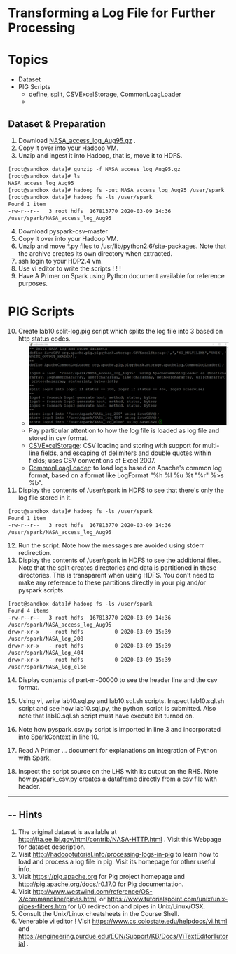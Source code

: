 # Transforming a Log File for Further Processing
# Topics
- Dataset 
- PIG Scripts
    - define, split, CSVExcelStorage, CommonLoagLoader
    - 

## Dataset & Preparation
1. Download [NASA_access_log_Aug95.gz](http://www.ftpstatus.com/file_properties.php?sname=ftp.cs.umass.edu&fid=66) .
2. Copy it over into your Hadoop VM.
3. Unzip and ingest it into Hadoop, that is, move it to HDFS.
```shell
[root@sandbox data]# gunzip -f NASA_access_log_Aug95.gz
[root@sandbox data]# ls
NASA_access_log_Aug95
[root@sandbox data]# hadoop fs -put NASA_access_log_Aug95 /user/spark
[root@sandbox data]# hadoop fs -ls /user/spark
Found 1 item
-rw-r--r--   3 root hdfs  167813770 2020-03-09 14:36 /user/spark/NASA_access_log_Aug95
```
4. Download pyspark-csv-master
5. Copy it over into your Hadoop VM.
6. Unzip and move *.py files to /usr/lib/python2.6/site-packages. Note that the archive creates its own directory when extracted.
7. ssh login to your HDP2.4 vm.
8. Use vi editor to write the scripts ! ! !
9. Have A Primer on Spark using Python document available for reference purposes. 
# PIG Scripts
10. Create lab10.split-log.pig script which splits the log file into 3 based on http status codes. 
    - ![log_split script](log_split.png)
    - Pay particular attention to how the log file is loaded as log file and stored in csv format.
    - [CSVExcelStorage](https://pig.apache.org/docs/latest/api/org/apache/pig/piggybank/storage/CSVExcelStorage.html): CSV loading and storing with support for multi-line fields, and escaping of delimiters and double quotes within fields; uses CSV conventions of Excel 2007. 
    - [CommonLoagLoader](https://pig.apache.org/docs/r0.17.0/api/org/apache/pig/piggybank/storage/apachelog/CommonLogLoader.html): to load logs based on Apache's common log format, based on a format like LogFormat "%h %l %u %t \"%r\" %>s %b".
11. Display the contents of /user/spark in HDFS to see that there's only the log file stored in it.
```shell
[root@sandbox data]# hadoop fs -ls /user/spark
Found 1 item
-rw-r--r--   3 root hdfs  167813770 2020-03-09 14:36 /user/spark/NASA_access_log_Aug95
```
12. Run the script. Note how the messages are avoided using stderr redirection.
13. Display the contents of /user/spark in HDFS to see the additional files. Note that the split creates directories and data is partitioned in these directories. This is transparent when using HDFS. You don't need to make any reference to these partitions directly in your pig and/or pyspark scripts.
```shell
[root@sandbox data]# hadoop fs -ls /user/spark
Found 4 items
-rw-r--r--   3 root hdfs  167813770 2020-03-09 14:36 /user/spark/NASA_access_log_Aug95
drwxr-xr-x   - root hdfs          0 2020-03-09 15:39 /user/spark/NASA_log_200
drwxr-xr-x   - root hdfs          0 2020-03-09 15:39 /user/spark/NASA_log_404
drwxr-xr-x   - root hdfs          0 2020-03-09 15:39 /user/spark/NASA_log_else
```
14. Display contents of part-m-00000 to see the header line and the csv format.

15. Using vi, write lab10.sql.py and lab10.sql.sh scripts. Inspect lab10.sql.sh script and see how lab10.sql.py, the python, script is submitted. Also note that lab10.sql.sh script must have execute bit turned on.
16. Note how pyspark_csv.py script is imported in line 3 and incorporated into SparkContext in line 10. 
17. Read A Primer ... document for explanations on integration of Python with Spark.
18. Inspect the script source on the LHS with its output on the RHS. Note how pyspark_csv.py creates a dataframe directly from a csv file with header.

-------------------------
--  Hints
-------------------------

1. The original dataset is available at http://ita.ee.lbl.gov/html/contrib/NASA-HTTP.html . Visit this Webpage for dataset description.
2. Visit http://hadooptutorial.info/processing-logs-in-pig to learn how to load and process a log file in pig. Visit its homepage for other useful info.
3. Visit https://pig.apache.org for Pig project homepage and http://pig.apache.org/docs/r0.17.0 for Pig documentation.
4. Visit http://www.westwind.com/reference/OS-X/commandline/pipes.html, or https://www.tutorialspoint.com/unix/unix-pipes-filters.htm for I/O redirection and pipes in Unix/Linux/OSX.
5. Consult the Unix/Linux cheatsheets in the Course Shell.
6. Venerable vi editor ! Visit https://www.cs.colostate.edu/helpdocs/vi.html and https://engineering.purdue.edu/ECN/Support/KB/Docs/ViTextEditorTutorial .
